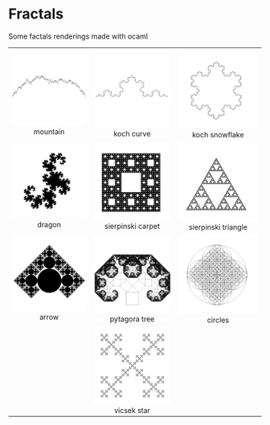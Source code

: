 # Fractals

Some factals renderings made with ocaml


| | | |
|:-------------------------:|:-------------------------:|:-------------------------:|
| <img width="800" src=".github/assets/mountain.png"> mountain | <img width="800" src=".github/assets/koch_curve.png"> koch curve | <img width="800" src=".github/assets/koch_snowflake.png"> koch snowflake |
| <img width="800" src=".github/assets/dragon.png"> dragon | <img width="800" src=".github/assets/carpet.png"> sierpinski carpet | <img width="800" src=".github/assets/sierpinski.png"> sierpinski triangle |
| <img width="800" src=".github/assets/arrow.png"> arrow | <img width="800" src=".github/assets/pytagora_tree.png"> pytagora tree | <img width="800" src=".github/assets/circles.png"> circles | 
|  | <img width="800" src=".github/assets/vicsek_star.png"> vicsek star |  |